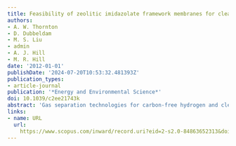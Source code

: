 ```yaml
---
title: Feasibility of zeolitic imidazolate framework membranes for clean energy applications
authors:
- A. W. Thornton
- D. Dubbeldam
- M. S. Liu
- admin
- A. J. Hill
- M. R. Hill
date: '2012-01-01'
publishDate: '2024-07-20T10:53:32.481393Z'
publication_types:
- article-journal
publication: '*Energy and Environmental Science*'
doi: 10.1039/c2ee21743k
abstract: 'Gas separation technologies for carbon-free hydrogen and clean gaseous fuel production must efficiently perform the following separations: (1) H2/CO2 (and H2/N2) for pre-combustion coal gasification, (2) CO2/N2 for post-combustion of coal, (3) CO2/CH4 for natural gas sweetening and biofuel purification, and (4) O2/N2 for oxy-combustion of coal. By utilizing a molecular simulation approach, Monte Carlo procedures, free volume analysis, and continuum modeling, we predict the intrinsic gas permeability and separation properties of several new Zeolitic Imidazolate Frameworks (ZIFs), a family of the Metal–Organic Frameworks (MOFs). The well defined pore sizes in conjunction with high surface areas make ZIFs prime candidates for molecular sieving. In this work, our calculated intrinsic properties are compared with current experimental results where ZIFs are either grown in dense layers to form pure inorganic membranes on porous supports or dispersed within a polymer phase to form mixed matrix membranes. Consequently, this paper assesses current membrane development according to industrial feasibility targets and highlights the achievable superior separation results for ideal membrane configurations. For example, ZIF-11 is discovered to be capable of sieving H2 from all of its larger gas counterparts at a remarkable H2/CO2 selectivity of 262 and H2 permeability of 5830 Barrer, well within the target area for efficient hydrogen production.'
links:
- name: URL
  url: 
    https://www.scopus.com/inward/record.uri?eid=2-s2.0-84863652313&doi=10.1039%2fc2ee21743k&partnerID=40&md5=539b86aa812c383dc49f6c274664d323
---
```

